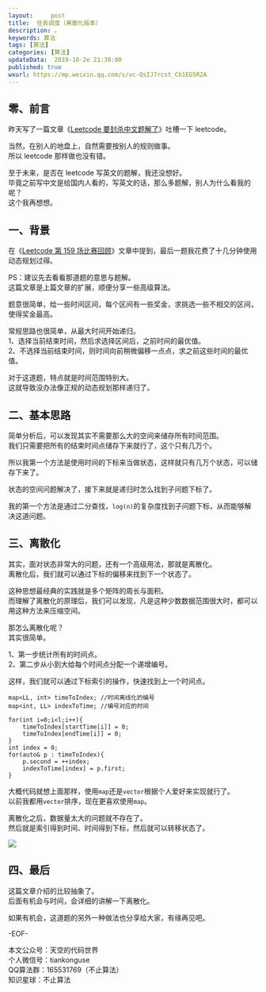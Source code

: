 ```yaml
---   
layout:     post  
title:  任务调度（离散化版本）
description: 。  
keywords: 算法  
tags: [算法]    
categories: [算法]  
updateData:  2019-10-2e 21:30:00  
published: true  
wxurl: https://mp.weixin.qq.com/s/vc-QsIJ7rcst_Ch1EG5R2A  
---  
```



## 零、前言  


昨天写了一篇文章《[Leetcode 要封杀中文题解了](https://mp.weixin.qq.com/s/qKOCrAnjYW_GE4sjDDwfeA)》吐槽一下 leetcode。  


当然，在别人的地盘上，自然需要按别人的规则做事。  
所以 leetcode 那样做也没有错。  


至于未来，是否在 leetcode 写英文的题解，我还没想好。  
毕竟之前写中文是给国内人看的，写英文的话，那么多题解，别人为什么看我的呢？  
这个我再想想。  


## 一、背景  


在《[Leetcode 第 159 场比赛回顾](https://mp.weixin.qq.com/s/QundGY0JFwO4YlEieERCmw)》文章中提到，最后一题我花费了十几分钟使用动态规划过得。  


PS：建议先去看看那道题的意思与题解。  
这篇文章是上篇文章的扩展，顺便分享一些高级算法。


题意很简单，给一些时间区间，每个区间有一些奖金，求挑选一些不相交的区间，使得奖金最高。  


常规思路也很简单，从最大时间开始递归。  
1、选择当前结束时间，然后求选择区间后，之前时间的最优值。  
2、不选择当前结束时间，则时间向前稍微偏移一点点，求之前这些时间的最优值。  


对于这道题，特点就是时间范围特别大。  
这就导致没办法像正规的动态规划那样递归了。  


## 二、基本思路  


简单分析后，可以发现其实不需要那么大的空间来储存所有时间范围。  
我们只需要把所有的结束时间点储存下来就行了，这个只有几万个。  


所以我第一个方法是使用时间的下标来当做状态，这样就只有几万个状态，可以储存下来了。  


状态的空间问题解决了，接下来就是递归时怎么找到子问题下标了。  


我的第一个方法是通过二分查找，`log(n)`的复杂度找到子问题下标，从而能够解决这道问题。  


## 三、离散化  


其实，面对状态非常大的问题，还有一个高级用法，那就是离散化。  
离散化后，我们就可以通过下标的偏移来找到下一个状态了。  


这种思想最经典的实践就是多个矩阵的周长与面积。  
而理解了离散化的原理后，我们可以发现，凡是这种少数数据范围很大时，都可以用这种方法来压缩空间。  


那怎么离散化呢？  
其实很简单。  


1、第一步统计所有的时间点。  
2、第二步从小到大给每个时间点分配一个递增编号。  


这样，我们就可以通过下标索引的操作，快速找到上一个时间点。  


```
map<LL, int> timeToIndex; //时间离线化的编号
map<int, LL> indexToTime; //编号对应的时间

for(int i=0;i<l;i++){
    timeToIndex[startTime[i]] = 0;
    timeToIndex[endTime[i]] = 0;
}
int index = 0;
for(auto& p : timeToIndex){
    p.second = ++index;
    indexToTime[index] = p.first;
}
```


大概代码就想上面那样，使用`map`还是`vector`根据个人爱好来实现就行了。  
以前我都用`vector`排序，现在更喜欢使用`map`。  


离散化之后，数据量太大的问题就不存在了。  
然后就是索引得到时间、时间得到下标，然后就可以转移状态了。  


![](https://res2019.tiankonguse.com/images/2019/10/23/001.png)


## 四、最后  


这篇文章介绍的比较抽象了。  
后面有机会与时间，会详细的讲解一下离散化。  


如果有机会，这道题的另外一种做法也分享给大家，有缘再见吧。  



-EOF-  


本文公众号：天空的代码世界  
个人微信号：tiankonguse  
QQ算法群：165531769（不止算法）  
知识星球：不止算法  

